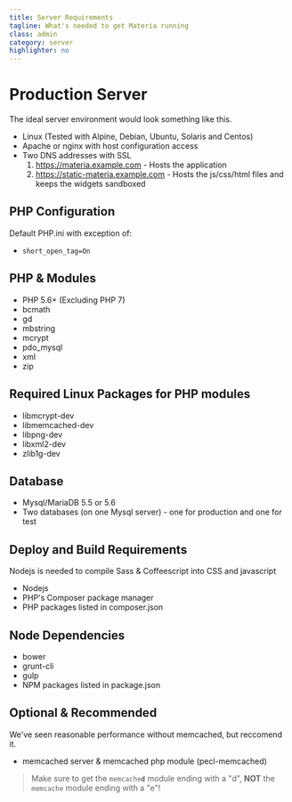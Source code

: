 ```yaml
---
title: Server Requirements
tagline: What's needed to get Materia running
class: admin
category: server
highlighter: no
---
```

# Production Server

The ideal server environment would look something like this.

* Linux (Tested with Alpine, Debian, Ubuntu, Solaris and Centos)
* Apache or nginx with host configuration access
* Two DNS addresses with SSL
  1. https://materia.example.com - Hosts the application
  2. https://static-materia.example.com - Hosts the js/css/html files and keeps the widgets sandboxed

## PHP Configuration
Default PHP.ini with exception of:

* `short_open_tag=On`

## PHP & Modules
* PHP 5.6+ (Excluding PHP 7)
* bcmath
* gd
* mbstring
* mcrypt
* pdo_mysql
* xml
* zip

## Required Linux Packages for PHP modules
* libmcrypt-dev
* libmemcached-dev
* libpng-dev
* libxml2-dev
* zlib1g-dev

## Database
* Mysql/MariaDB 5.5 or 5.6
* Two databases (on one Mysql server) - one for production and one for test

## Deploy and Build Requirements
Nodejs is needed to compile Sass & Coffeescript into CSS and javascript

* Nodejs
* PHP's Composer package manager
* PHP packages listed in composer.json

## Node Dependencies
* bower
* grunt-cli
* gulp
* NPM packages listed in package.json

## Optional & Recommended

We've seen reasonable performance without memcached, but reccomend it.

* memcached server & memcached php module (pecl-memcached)

> Make sure to get the <code>memcache<b>d</b></code> module ending with a &quot;d&quot;, <b>NOT</b> the <code>memcache</code> module ending with a &quot;e&quot;!

